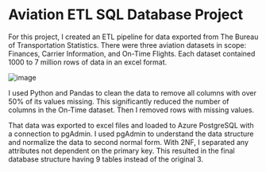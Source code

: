 # Aviation ETL SQL Database Project

For this project, I created an ETL pipeline for data exported from The Bureau of Transportation Statistics. There were three aviation datasets in scope: Finances, Carrier Information, and On-Time Flights. Each dataset contained 1000 to 7 million rows of data in an excel format.

![image](https://user-images.githubusercontent.com/80182167/172061813-5f932c50-940a-4cf3-872d-bc5646d9cfc5.png)

I used Python and Pandas to clean the data to remove all columns with over 50% of its values missing. This significantly reduced the number of columns in the On-Time dataset. Then I removed rows with missing values.

That data was exported to excel files and loaded to Azure PostgreSQL with a connection to pgAdmin. I used pgAdmin to understand the data structure and normalize the data to second normal form. With 2NF, I separated any attributes not dependent on the primary key. This resulted in the final database structure having 9 tables instead of the original 3.
